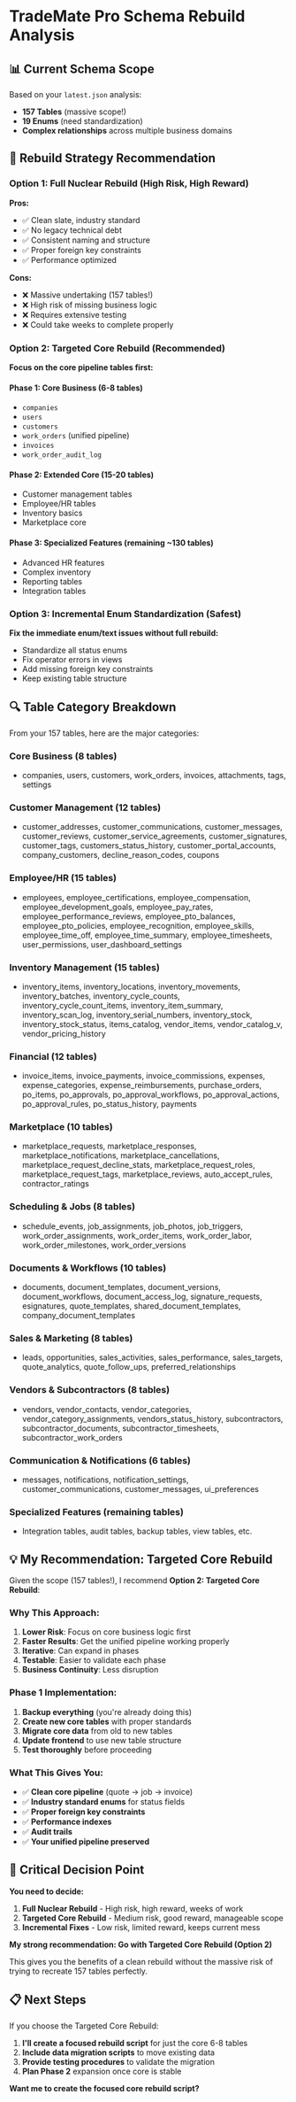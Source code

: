 # TradeMate Pro Schema Rebuild Analysis

## 📊 **Current Schema Scope**

Based on your `latest.json` analysis:
- **157 Tables** (massive scope!)
- **19 Enums** (need standardization)
- **Complex relationships** across multiple business domains

## 🎯 **Rebuild Strategy Recommendation**

### **Option 1: Full Nuclear Rebuild (High Risk, High Reward)**
**Pros:**
- ✅ Clean slate, industry standard
- ✅ No legacy technical debt
- ✅ Consistent naming and structure
- ✅ Proper foreign key constraints
- ✅ Performance optimized

**Cons:**
- ❌ Massive undertaking (157 tables!)
- ❌ High risk of missing business logic
- ❌ Requires extensive testing
- ❌ Could take weeks to complete properly

### **Option 2: Targeted Core Rebuild (Recommended)**
**Focus on the core pipeline tables first:**

#### **Phase 1: Core Business (6-8 tables)**
- `companies`
- `users` 
- `customers`
- `work_orders` (unified pipeline)
- `invoices`
- `work_order_audit_log`

#### **Phase 2: Extended Core (15-20 tables)**
- Customer management tables
- Employee/HR tables  
- Inventory basics
- Marketplace core

#### **Phase 3: Specialized Features (remaining ~130 tables)**
- Advanced HR features
- Complex inventory
- Reporting tables
- Integration tables

### **Option 3: Incremental Enum Standardization (Safest)**
**Fix the immediate enum/text issues without full rebuild:**
- Standardize all status enums
- Fix operator errors in views
- Add missing foreign key constraints
- Keep existing table structure

## 🔍 **Table Category Breakdown**

From your 157 tables, here are the major categories:

### **Core Business (8 tables)**
- companies, users, customers, work_orders, invoices, attachments, tags, settings

### **Customer Management (12 tables)**
- customer_addresses, customer_communications, customer_messages, customer_reviews, customer_service_agreements, customer_signatures, customer_tags, customers_status_history, customer_portal_accounts, company_customers, decline_reason_codes, coupons

### **Employee/HR (15 tables)**
- employees, employee_certifications, employee_compensation, employee_development_goals, employee_pay_rates, employee_performance_reviews, employee_pto_balances, employee_pto_policies, employee_recognition, employee_skills, employee_time_off, employee_time_summary, employee_timesheets, user_permissions, user_dashboard_settings

### **Inventory Management (15 tables)**
- inventory_items, inventory_locations, inventory_movements, inventory_batches, inventory_cycle_counts, inventory_cycle_count_items, inventory_item_summary, inventory_scan_log, inventory_serial_numbers, inventory_stock, inventory_stock_status, items_catalog, vendor_items, vendor_catalog_v, vendor_pricing_history

### **Financial (12 tables)**
- invoice_items, invoice_payments, invoice_commissions, expenses, expense_categories, expense_reimbursements, purchase_orders, po_items, po_approvals, po_approval_workflows, po_approval_actions, po_approval_rules, po_status_history, payments

### **Marketplace (10 tables)**
- marketplace_requests, marketplace_responses, marketplace_notifications, marketplace_cancellations, marketplace_request_decline_stats, marketplace_request_roles, marketplace_request_tags, marketplace_reviews, auto_accept_rules, contractor_ratings

### **Scheduling & Jobs (8 tables)**
- schedule_events, job_assignments, job_photos, job_triggers, work_order_assignments, work_order_items, work_order_labor, work_order_milestones, work_order_versions

### **Documents & Workflows (10 tables)**
- documents, document_templates, document_versions, document_workflows, document_access_log, signature_requests, esignatures, quote_templates, shared_document_templates, company_document_templates

### **Sales & Marketing (8 tables)**
- leads, opportunities, sales_activities, sales_performance, sales_targets, quote_analytics, quote_follow_ups, preferred_relationships

### **Vendors & Subcontractors (8 tables)**
- vendors, vendor_contacts, vendor_categories, vendor_category_assignments, vendors_status_history, subcontractors, subcontractor_documents, subcontractor_timesheets, subcontractor_work_orders

### **Communication & Notifications (6 tables)**
- messages, notifications, notification_settings, customer_communications, customer_messages, ui_preferences

### **Specialized Features (remaining tables)**
- Integration tables, audit tables, backup tables, view tables, etc.

## 💡 **My Recommendation: Targeted Core Rebuild**

Given the scope (157 tables!), I recommend **Option 2: Targeted Core Rebuild**:

### **Why This Approach:**
1. **Lower Risk**: Focus on core business logic first
2. **Faster Results**: Get the unified pipeline working properly
3. **Iterative**: Can expand in phases
4. **Testable**: Easier to validate each phase
5. **Business Continuity**: Less disruption

### **Phase 1 Implementation:**
1. **Backup everything** (you're already doing this)
2. **Create new core tables** with proper standards
3. **Migrate core data** from old to new tables
4. **Update frontend** to use new table structure
5. **Test thoroughly** before proceeding

### **What This Gives You:**
- ✅ **Clean core pipeline** (quote → job → invoice)
- ✅ **Industry standard enums** for status fields
- ✅ **Proper foreign key constraints**
- ✅ **Performance indexes**
- ✅ **Audit trails**
- ✅ **Your unified pipeline preserved**

## 🚨 **Critical Decision Point**

**You need to decide:**

1. **Full Nuclear Rebuild** - High risk, high reward, weeks of work
2. **Targeted Core Rebuild** - Medium risk, good reward, manageable scope  
3. **Incremental Fixes** - Low risk, limited reward, keeps current mess

**My strong recommendation: Go with Targeted Core Rebuild (Option 2)**

This gives you the benefits of a clean rebuild without the massive risk of trying to recreate 157 tables perfectly.

## 📋 **Next Steps**

If you choose the Targeted Core Rebuild:

1. **I'll create a focused rebuild script** for just the core 6-8 tables
2. **Include data migration scripts** to move existing data
3. **Provide testing procedures** to validate the migration
4. **Plan Phase 2** expansion once core is stable

**Want me to create the focused core rebuild script?**
